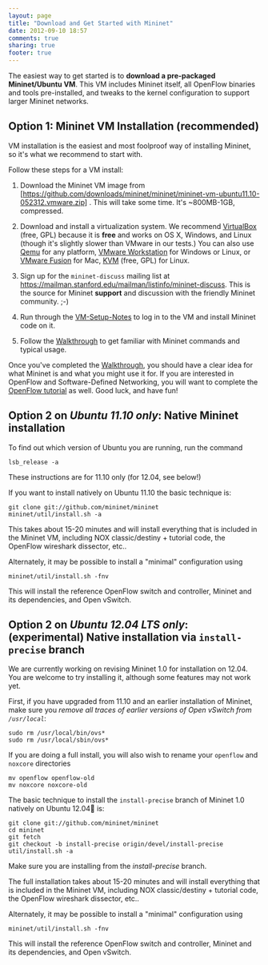 ```yaml
---
layout: page
title: "Download and Get Started with Mininet"
date: 2012-09-10 18:57
comments: true
sharing: true
footer: true
---
```

The easiest way to get started is to **download a pre-packaged Mininet/Ubuntu VM**. This VM includes Mininet itself, all OpenFlow binaries and tools pre-installed, and tweaks to the kernel configuration to support larger Mininet networks.


Option 1: Mininet VM Installation (recommended)
------------------------------------------------
VM installation is the easiest and most foolproof way of installing Mininet, so it's what we recommend to start with.

Follow these steps for a VM install:

1. Download the Mininet VM image from [https://github.com/downloads/mininet/mininet/mininet-vm-ubuntu11.10-052312.vmware.zip] . This will take some time. It's ~800MB-1GB, compressed.

1. Download and install a virtualization system. We recommend [VirtualBox](http://www.virtualbox.org/wiki/Downloads) (free, GPL) because it is **free** and works on OS X, Windows, and Linux (though it's slightly slower than VMware in our tests.) You can also use [Qemu](http://qemu.org) for any platform, [VMware Workstation](http://www.vmware.com/products/workstation/) for Windows or Linux, or [VMware Fusion](http://www.vmware.com/products/fusion) for Mac, [KVM](http://www.linux-kvm.org) (free, GPL) for Linux.

2. Sign up for the `mininet-discuss` mailing list at https://mailman.stanford.edu/mailman/listinfo/mininet-discuss. This is the source for Mininet **support** and discussion with the friendly Mininet community. ;-)

3. Run through the [VM-Setup-Notes](VM-Setup-Notes) to log in to the VM and install Mininet code on it.

4. Follow the [Walkthrough](Walkthrough) to get familiar with Mininet commands and typical usage.

Once you've completed the [Walkthrough](Walkthrough), you should have a clear idea for what Mininet is and what you might use it for. If you are interested in OpenFlow and Software-Defined Networking, you will want to complete the [OpenFlow tutorial](http://www.openflow.org/wk/index.php/OpenFlow_Tutorial) as well. Good luck, and have fun!


Option 2 on *Ubuntu 11.10 only*: Native Mininet installation
------------------------------------------------------

To find out which version of Ubuntu you are running, run the command

    lsb_release -a

These instructions are for 11.10 only (for 12.04, see below!)

If you want to install natively on Ubuntu 11.10 the basic technique is:

    git clone git://github.com/mininet/mininet
    mininet/util/install.sh -a

This takes about 15-20 minutes and will install everything that is included in the Mininet VM, including NOX classic/destiny + tutorial code, the OpenFlow wireshark dissector, etc..

Alternately, it may be possible to install a "minimal" configuration using

    mininet/util/install.sh -fnv

This will install the reference OpenFlow switch and controller, Mininet and its dependencies, and Open vSwitch.

Option 2 on *Ubuntu 12.04 LTS only*: (experimental) Native installation via `install-precise` branch
------------------------------------------------------

We are currently working on revising Mininet 1.0 for installation on 12.04. You are welcome to try installing it, although some features may not work yet.

First, if you have upgraded from 11.10 and an earlier installation of Mininet, make sure you *remove all traces of earlier versions of Open vSwitch from `/usr/local`*:

    sudo rm /usr/local/bin/ovs*
    sudo rm /usr/local/sbin/ovs*

If you are doing a full install, you will also wish to rename your `openflow` and `noxcore` directories

    mv openflow openflow-old
    mv noxcore noxcore-old

The basic technique to install the `install-precise` branch of Mininet 1.0 natively on Ubuntu 12.04 is:

    git clone git://github.com/mininet/mininet
    cd mininet
    git fetch
    git checkout -b install-precise origin/devel/install-precise
    util/install.sh -a

Make sure you are installing from the *install-precise* branch.

The full installation takes about 15-20 minutes and will install everything that is included in the Mininet VM, including NOX classic/destiny + tutorial code, the OpenFlow wireshark dissector, etc..

Alternately, it may be possible to install a "minimal" configuration using

    mininet/util/install.sh -fnv

This will install the reference OpenFlow switch and controller, Mininet and its dependencies, and Open vSwitch.
